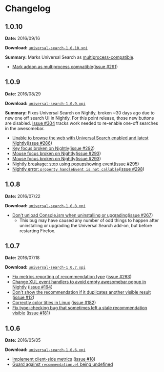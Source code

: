 # Changelog

## 1.0.10

**Date:** 2016/09/16

**Download:** [`universal-search-1.0.10.xpi`](https://s3-us-west-2.amazonaws.com/universal-search/universal-search-1.0.10.xpi)

**Summary:** Marks Universal Search as [multiprocess-compatible](https://wiki.mozilla.org/Electrolysis).

- [Mark addon as multiprocess compatible](https://github.com/mozilla/universal-search/commit/c0d2cfc74ebbf01f6c4bdbc231ab87853f4c6864)([issue #291](https://github.com/mozilla/universal-search/issues/291))

## 1.0.9

**Date:** 2016/08/29

**Download:** [`universal-search-1.0.9.xpi`](https://s3-us-west-2.amazonaws.com/universal-search/universal-search-1.0.9.xpi)

**Summary:** Fixes Universal Search on Nightly, broken ~30 days ago due to new one off search UI in Nightly. For this point release, those new buttons are disabled. [Issue #304](https://github.com/mozilla/universal-search/issues/304) tracks work needed to re-enable one-off searches in the awesomebar.

- [Unable to browse the web with Universal Search enabled and latest Nightly](https://github.com/mozilla/universal-search/commit/03aeb87dc82e9b4b4dbe63a2f04f024aad447beb)([issue #286](https://github.com/mozilla/universal-search/issues/286))
- [Key focus broken on Nightly](https://github.com/mozilla/universal-search/commit/03aeb87dc82e9b4b4dbe63a2f04f024aad447beb)([issue #292](https://github.com/mozilla/universal-search/issues/292))
- [Mouse focus broken on Nightly](https://github.com/mozilla/universal-search/commit/03aeb87dc82e9b4b4dbe63a2f04f024aad447beb)([issue #293](https://github.com/mozilla/universal-search/issues/293))
- [Mouse focus broken on Nightly](https://github.com/mozilla/universal-search/commit/03aeb87dc82e9b4b4dbe63a2f04f024aad447beb)([issue #293](https://github.com/mozilla/universal-search/issues/293))
- [Nightly breakage: stop using popupshowing event](https://github.com/mozilla/universal-search/commit/03aeb87dc82e9b4b4dbe63a2f04f024aad447beb)([issue #295](https://github.com/mozilla/universal-search/issues/295))
- [Nightly error: `property handleEvent is not callable`](https://github.com/mozilla/universal-search/commit/03aeb87dc82e9b4b4dbe63a2f04f024aad447beb)([issue #298](https://github.com/mozilla/universal-search/issues/298))


## 1.0.8

**Date:** 2016/07/22

**Download:** [`universal-search-1.0.8.xpi`](https://s3-us-west-2.amazonaws.com/universal-search/universal-search-1.0.8.xpi)

- [Don't unload Console.jsm when uninstalling or upgrading](https://github.com/mozilla/universal-search/commit/e02583298d3d79e368c625932b29b47eaa13bd80)([issue #267](https://github.com/mozilla/universal-search/issues/267))
  - This bug may have caused any number of odd things to happen after uninstalling or upgrading the Universal Search add-on, but before restarting Firefox.


## 1.0.7

**Date:** 2016/07/18

**Download:** [`universal-search-1.0.7.xpi`](https://s3-us-west-2.amazonaws.com/universal-search/universal-search-1.0.7.xpi)

- [Fix metrics reporting of recommendation type](https://github.com/mozilla/universal-search/commit/2ae3f504d4e91a68b2afe7cb9b03ba690b7f2ff9) ([issue #263](https://github.com/mozilla/universal-search/issues/263))
- [Change XUL event handlers to avoid empty awesomebar popup in Nightly](https://github.com/mozilla/universal-search/commit/0b1f54f24c0ef71fb170c7bf82893d1938c7e710) ([issue #164](https://github.com/mozilla/universal-search/issues/164))
- [Don't show the recommendation if it duplicates another visible result](https://github.com/mozilla/universal-search/commit/d0beb2fd3f510a1ed95ffc3bb5cc39551ed8a1e3) ([issue #12](https://github.com/mozilla/universal-search/issues/12))
- [Correctly color titles in Linux](https://github.com/mozilla/universal-search/commit/0ea68bc51a89e85cd12c5b99b3cf4fc7fe9e5936) ([issue #182](https://github.com/mozilla/universal-search/issues/182))
- [Fix type-checking bug that sometimes left a stale recommendation visible](https://github.com/mozilla/universal-search/commit/36a8bf55d797a5b63db62772fe3ff722707cbd9d) ([issue #181](https://github.com/mozilla/universal-search/issues/181))


## 1.0.6

**Date:** 2016/05/05

**Download:** [`universal-search-1.0.6.xpi`](https://s3-us-west-2.amazonaws.com/universal-search/universal-search-1.0.6.xpi)

- [Implement client-side metrics](https://github.com/mozilla/universal-search/commit/59f7f323113904ebb76de55f6fbbe57c159944d6) ([issue #18](https://github.com/mozilla/universal-search/issues/18))
- [Guard against `recommendation.el` being undefined](https://github.com/mozilla/universal-search/commit/8ce801c305a6917a691cc5fb0ec97a60b4b28437)
